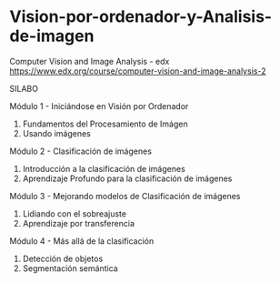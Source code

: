 # Vision-por-ordenador-y-Analisis-de-imagen

Computer Vision and Image Analysis - edx
https://www.edx.org/course/computer-vision-and-image-analysis-2


SILABO

Módulo 1 - Iniciándose en Visión por Ordenador
1. Fundamentos del Procesamiento de Imágen
2. Usando imágenes

Módulo 2 - Clasificación de imágenes
1. Introducción a la clasificación de imágenes
2. Aprendizaje Profundo para la clasificación de imágenes

Módulo 3 - Mejorando modelos de Clasificación de imágenes
1. Lidiando con el sobreajuste 
2. Aprendizaje por transferencia

Módulo 4 - Más allá de la clasificación
1. Detección de objetos
2. Segmentación semántica


